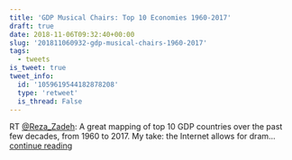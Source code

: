```yaml
---
title: 'GDP Musical Chairs: Top 10 Economies 1960-2017'
draft: true
date: 2018-11-06T09:32:40+00:00
slug: '201811060932-gdp-musical-chairs-1960-2017'
tags:
  - tweets
is_tweet: true
tweet_info:
  id: '1059619544182878208'
  type: 'retweet'
  is_thread: False
---
```




RT [@Reza_Zadeh](https://x.com/Reza_Zadeh): A great mapping of top 10 GDP countries over the past few decades, from 1960 to 2017. My take: the Internet allows for dram… [continue reading](https://x.com/sytelus/status/1059619544182878208)
